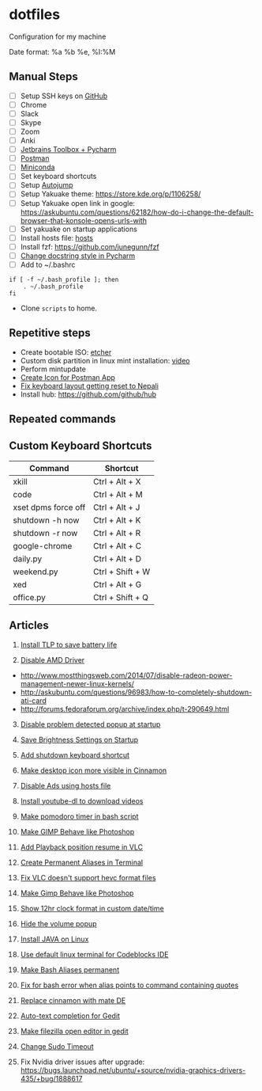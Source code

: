# dotfiles
Configuration for my machine


Date format: %a %b %e, %I:%M

## Manual Steps
- [ ] Setup SSH keys on [GitHub](https://github.com/settings/keys)
- [ ] Chrome
- [ ] Slack
- [ ] Skype
- [ ] Zoom
- [ ] Anki
- [ ] [Jetbrains Toolbox + Pycharm](https://www.jetbrains.com/toolbox-app/)
- [ ] [Postman](https://app.getpostman.com/app/download/linux64)
- [ ] [Miniconda](https://docs.conda.io/projects/conda/en/latest/user-guide/install/linux.html#install-linux-silent)
- [ ] Set keyboard shortcuts
- [ ] Setup [Autojump](https://www.linode.com/docs/tools-reference/tools/faster-file-navigation-with-autojump/#debian-ubuntu)
- [ ] Setup Yakuake theme: https://store.kde.org/p/1106258/  
- [ ] Setup Yakuake open link in google: https://askubuntu.com/questions/62182/how-do-i-change-the-default-browser-that-konsole-opens-urls-with
- [ ] Set yakuake on startup applications
- [ ] Install hosts file: [hosts](https://github.com/StevenBlack/hosts)
- [ ] Install fzf: https://github.com/junegunn/fzf
- [ ] [Change docstring style in Pycharm](https://intellij-support.jetbrains.com/hc/en-us/community/posts/115000784410-how-to-change-pycharm-default-commenting-style-for-function-)
- [ ] Add to ~/.bashrc
```
if [ -f ~/.bash_profile ]; then
    . ~/.bash_profile
fi
```
- Clone `scripts` to home.

## Repetitive steps
- Create bootable ISO: [etcher](https://github.com/balena-io/etcher)
- Custom disk partition in linux mint installation: [video](https://youtu.be/Nps2RF8fq18)
- Perform mintupdate
- [Create Icon for Postman App](https://medium.com/@canoodle/adding-icon-launcher-for-postman-native-app-in-ubuntu-a48a3917c786)
- [Fix keyboard layout getting reset to Nepali](https://forums.linuxmint.com/viewtopic.php?f=208&t=169930#p873888)
- Install hub: https://github.com/github/hub

## Repeated commands

## Custom Keyboard Shortcuts
|Command | Shortcut|
|---|---|
|xkill|Ctrl + Alt + X|
|code|Ctrl + Alt + M|
|xset dpms force off|Ctrl + Alt + J|
|shutdown -h now|Ctrl + Alt + K|
|shutdown -r now|Ctrl + Alt + R|
|google-chrome|Ctrl + Alt + C|
|daily.py|Ctrl + Alt + D|
|weekend.py|Ctrl + Shift + W|
|xed|Ctrl + Alt + G|
|office.py|Ctrl + Shift + Q|


## Articles
01. [Install TLP to save battery life](http://linrunner.de/en/tlp/docs/tlp-faq.html)

02. [Disable AMD Driver](#) 
 * http://www.mostthingsweb.com/2014/07/disable-radeon-power-management-newer-linux-kernels/ 
 * http://askubuntu.com/questions/96983/how-to-completely-shutdown-ati-card
 * http://forums.fedoraforum.org/archive/index.php/t-290649.html

03. [Disable problem detected popup at startup](http://askubuntu.com/questions/133385/getting-system-program-problem-detected-pops-up-regularly-after-upgrade)

04. [Save Brightness Settings on Startup](http://askubuntu.com/questions/151651/brightness-is-reset-to-maximum-on-every-restart/227553#227553)

05. [Add shutdown keyboard shortcut](https://amitness.com/ubuntu-keyboard-shortcut#ubuntu-keyboard-shortcut)

06. [Make desktop icon more visible in Cinnamon](http://forums.fedoraforum.org/showthread.php?t=300371)

07. [Disable Ads using hosts file](http://winhelp2002.mvps.org/hosts.txt)

08. [Install youtube-dl to download videos](https://rg3.github.io/youtube-dl/download.html)

09. [Make pomodoro timer in bash script](http://superuser.com/questions/224265/pomodoro-timer-for-linux)

10. [Make GIMP Behave like Photoshop](http://www.noobslab.com/2014/03/give-new-looks-to-gimp-image-editor.html)

11. [Add Playback position resume in VLC](http://www.webupd8.org/2014/07/make-vlc-automatically-save-restore.html)

12. [Create Permanent Aliases in Terminal](http://askubuntu.com/a/17538)

13. [Fix VLC doesn't support hevc format files](http://www.unixmen.com/fix-vlc-not-support-audio-video-format-hevc/)

14. [Make Gimp Behave like Photoshop](http://www.noobslab.com/2014/03/give-new-looks-to-gimp-image-editor.html)

15. [Show 12hr clock format in custom date/time](http://forums.linuxmint.com/viewtopic.php?f=208&t=92900#p532984)

16. [Hide the volume popup](http://forums.linuxmint.com/viewtopic.php?f=206&t=145722)

17. [Install JAVA on Linux](http://community.linuxmint.com/tutorial/view/1372)

18. [Use default linux terminal for Codeblocks IDE](http://ubuntuforums.org/showthread.php?t=1464940)

19. [Make Bash Aliases permanent](http://askubuntu.com/questions/17536/how-do-i-create-a-permanent-bash-alias) 

20. [Fix for bash error when alias points to command containing quotes](http://stackoverflow.com/questions/1250079/how-to-escape-single-quotes-within-single-quoted-strings)

21. [Replace cinnamon with mate DE](https://www.reddit.com/r/linux/comments/29x2gs/mint_17_how_does_one_replace_cinamon_with_mate/) 

22. [Auto-text completion for Gedit](https://github.com/nymanjens/gedit-intelligent-text-completion)

23. [Make filezilla open editor in gedit](http://superuser.com/questions/159846/change-filezilla-settings-in-ubuntu-linux-so-view-edit-uses-gedit) 

24. [Change Sudo Timeout](http://itsfoss.com/change-sudo-password-timeout-ubuntu/)

25. Fix Nvidia driver issues after upgrade: https://bugs.launchpad.net/ubuntu/+source/nvidia-graphics-drivers-435/+bug/1888617
